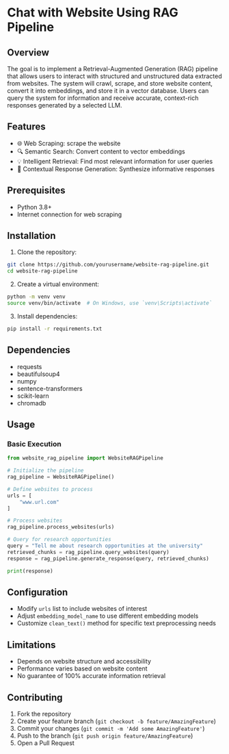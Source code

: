 # Chat with Website Using RAG Pipeline

## Overview

The goal is to implement a Retrieval-Augmented Generation (RAG) pipeline that allows users to 
interact with structured and unstructured data extracted from websites. The system will crawl, 
scrape, and store website content, convert it into embeddings, and store it in a vector database. 
Users can query the system for information and receive accurate, context-rich responses 
generated by a selected LLM.

## Features

- 🌐 Web Scraping: scrape the website
- 🔍 Semantic Search: Convert content to vector embeddings
- 💡 Intelligent Retrieval: Find most relevant information for user queries
- 📄 Contextual Response Generation: Synthesize informative responses

## Prerequisites

- Python 3.8+
- Internet connection for web scraping

## Installation

1. Clone the repository:
```bash
git clone https://github.com/yourusername/website-rag-pipeline.git
cd website-rag-pipeline
```

2. Create a virtual environment:
```bash
python -m venv venv
source venv/bin/activate  # On Windows, use `venv\Scripts\activate`
```

3. Install dependencies:
```bash
pip install -r requirements.txt
```

## Dependencies

- requests
- beautifulsoup4
- numpy
- sentence-transformers
- scikit-learn
- chromadb

## Usage

### Basic Execution

```python
from website_rag_pipeline import WebsiteRAGPipeline

# Initialize the pipeline
rag_pipeline = WebsiteRAGPipeline()

# Define websites to process
urls = [
    "www.url.com"
]

# Process websites
rag_pipeline.process_websites(urls)

# Query for research opportunities
query = "Tell me about research opportunities at the university"
retrieved_chunks = rag_pipeline.query_websites(query)
response = rag_pipeline.generate_response(query, retrieved_chunks)

print(response)
```

## Configuration

- Modify `urls` list to include websites of interest
- Adjust `embedding_model_name` to use different embedding models
- Customize `clean_text()` method for specific text preprocessing needs

## Limitations

- Depends on website structure and accessibility
- Performance varies based on website content
- No guarantee of 100% accurate information retrieval

## Contributing

1. Fork the repository
2. Create your feature branch (`git checkout -b feature/AmazingFeature`)
3. Commit your changes (`git commit -m 'Add some AmazingFeature'`)
4. Push to the branch (`git push origin feature/AmazingFeature`)
5. Open a Pull Request


